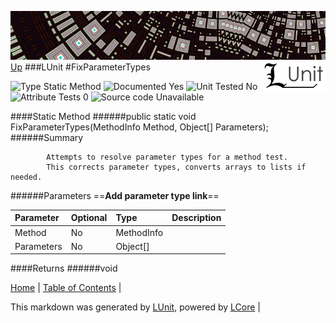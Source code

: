 ![](../Content/LUnit-banner-small.png "")
[<img align="right" src="../Content/LUnit-logo-small.png">](../../README.md)
[Up](LUnit.md)
###LUnit
#FixParameterTypes

![Type Static Method](http://b.repl.ca/v1/Type-Static%20Method-lightgrey.png "") ![Documented Yes](http://b.repl.ca/v1/Documented-Yes-brightgreen.png "") ![Unit Tested No](http://b.repl.ca/v1/Unit%20Tested-No-lightgrey.png "") ![Attribute Tests 0](http://b.repl.ca/v1/Attribute%20Tests-0-lightgrey.png "") ![Source code Unavailable](http://b.repl.ca/v1/Source%20code-Unavailable-red.png "")

####Static Method
######public static void FixParameterTypes(MethodInfo Method, Object[] Parameters);
######Summary

            Attempts to resolve parameter types for a method test.
            This corrects parameter types, converts arrays to lists if needed.
            
######Parameters
==__Add parameter type link__==

Parameter | Optional | Type | Description
:---  | :---  | :---  | :--- 
Method | No | MethodInfo | 
Parameters | No | Object[] | 

####Returns
######void

[Home](../../README.md) | [Table of Contents](../../TableOfContents.md) | 


This markdown was generated by [LUnit](https://github.com/CodeSingularity/LUnit), powered by [LCore](https://github.com/CodeSingularity/LCore) | 

